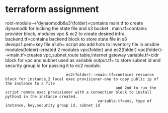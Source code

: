 # terraform assignment
root-module-->'dynaomodb&s3'(folder)=contains main.tf to create dynamodb for locking the state file and s3 bucket .
               main.tf=contains provider block, modules vpc & ec2 to create desired infra.
               backend.tf=contains backend block to store state file in s3
               devops1.pem=key file
               a1.sh= script ato add hots to inventory file in ansible
               modules(folder)-created 2 modules vpc(folder) and ec2(folder)
                              vpc(folder)-->main.tf=creates vpc,subnet,route table,internet gateway
                                            variable.tf=cidr block for vpc and subnet used as variable
                                            output.tf= to store subnet id and security group id for  passing it to ec2 module.
                              
                               ec2(folder)-->main.tf=contains resource block for instance,2 local exec provisioner-one to copy public ip of the instance to a file
                                                     and 2nd to run the script.remote exec provisioner with a connection block to install python3 in the instance created.
                                             variable.tf=ami, type of instance, key,security group id, subnet id


